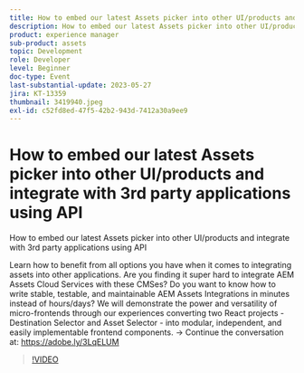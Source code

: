 ```yaml
---
title: How to embed our latest Assets picker into other UI/products and integrate with 3rd party applications using API
description: How to embed our latest Assets picker into other UI/products and integrate with 3rd party applications using APILearn how to benefit from all options you have when it comes to integrating assets into other applications. Are you finding it super hard to integrate AEM Assets Cloud Services with these CMSes? Do you want to know how to write stable, testable, and maintainable AEM Assets Integrations in minutes instead of hours/days? We will demonstrate the power and versatility of micro-frontends through our experiences converting two React projects - Destination Selector and Asset Selector - into modular, independent, and easily implementable frontend components.
product: experience manager
sub-product: assets
topic: Development
role: Developer
level: Beginner
doc-type: Event
last-substantial-update: 2023-05-27
jira: KT-13359
thumbnail: 3419940.jpeg
exl-id: c52fd8ed-47f5-42b2-943d-7412a30a9ee9
---
```

# How to embed our latest Assets picker into other UI/products and integrate with 3rd party applications using API

How to embed our latest Assets picker into other UI/products and integrate with 3rd party applications using API

Learn how to benefit from all options you have when it comes to integrating assets into other applications. Are you finding it super hard to integrate AEM Assets Cloud Services with these CMSes? Do you want to know how to write stable, testable, and maintainable AEM Assets Integrations in minutes instead of hours/days? We will demonstrate the power and versatility of micro-frontends through our experiences converting two React projects - Destination Selector and Asset Selector - into modular, independent, and easily implementable frontend components. → Continue the conversation at: https://adobe.ly/3LqELUM

>[!VIDEO](https://video.tv.adobe.com/v/3419940/?learn=on)

